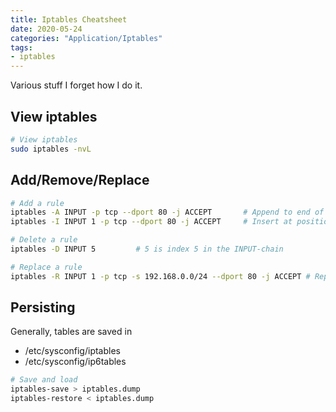 ```yaml
---
title: Iptables Cheatsheet
date: 2020-05-24
categories: "Application/Iptables"
tags:
- iptables
---
```


Various stuff I forget how I do it.

## View iptables
```bash
# View iptables
sudo iptables -nvL
```

## Add/Remove/Replace
```bash
# Add a rule
iptables -A INPUT -p tcp --dport 80 -j ACCEPT       # Append to end of chain
iptables -I INPUT 1 -p tcp --dport 80 -j ACCEPT     # Insert at position 1 in chain

# Delete a rule
iptables -D INPUT 5         # 5 is index 5 in the INPUT-chain

# Replace a rule
iptables -R INPUT 1 -p tcp -s 192.168.0.0/24 --dport 80 -j ACCEPT # Replace rule at index 1
```

## Persisting
Generally, tables are saved in
* /etc/sysconfig/iptables
* /etc/sysconfig/ip6tables

```bash
# Save and load
iptables-save > iptables.dump
iptables-restore < iptables.dump
```
